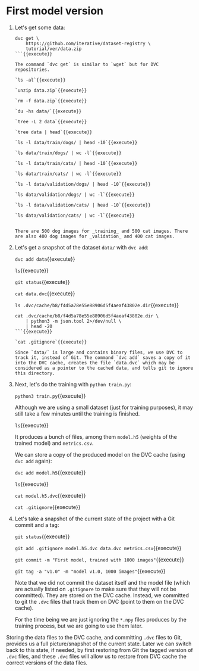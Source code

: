 # First model version

1. Let's get some data:

   ```
   dvc get \
       https://github.com/iterative/dataset-registry \
       tutorial/ver/data.zip
   ```{{execute}}
   
   The command `dvc get` is similar to `wget` but for DVC
   repositories.
   
   `ls -al`{{execute}}
   
   `unzip data.zip`{{execute}}
   
   `rm -f data.zip`{{execute}}
   
   `du -hs data/`{{execute}}
   
   `tree -L 2 data`{{execute}}
   
   `tree data | head`{{execute}}
   
   `ls -l data/train/dogs/ | head -10`{{execute}}
   
   `ls data/train/dogs/ | wc -l`{{execute}}

   `ls -l data/train/cats/ | head -10`{{execute}}
   
   `ls data/train/cats/ | wc -l`{{execute}}

   `ls -l data/validation/dogs/ | head -10`{{execute}}
   
   `ls data/validation/dogs/ | wc -l`{{execute}}

   `ls -l data/validation/cats/ | head -10`{{execute}}
   
   `ls data/validation/cats/ | wc -l`{{execute}}
   
   
   There are 500 dog images for _training_ and 500 cat images. There
   are also 400 dog images for _validation_ and 400 cat images.

2. Let's get a snapshot of the dataset `data/` with `dvc add`:

   `dvc add data`{{execute}}
   
   `ls`{{execute}}
   
   `git status`{{execute}}
   
   `cat data.dvc`{{execute}}
   
   `ls .dvc/cache/b8/f4d5a78e55e88906d5f4aeaf43802e.dir`{{execute}}
   
   ```
   cat .dvc/cache/b8/f4d5a78e55e88906d5f4aeaf43802e.dir \
       | python3 -m json.tool 2>/dev/null \
       | head -20
   ```{{execute}}
   
   `cat .gitignore`{{execute}}
   
   Since `data/` is large and contains binary files, we use DVC to
   track it, instead of Git. The command `dvc add` saves a copy of it
   into the DVC cache, creates the file `data.dvc` which may be
   considered as a pointer to the cached data, and tells git to ignore
   this directory.

3. Next, let's do the training with `python train.py`:

   `python3 train.py`{{execute}}
   
   Although we are using a small dataset (just for training purposes),
   it may still take a few minutes until the training is finished.
   
   `ls`{{execute}}
   
   It produces a bunch of files, among them `model.h5` (weights of the
   trained model) and `metrics.csv`.
   
   We can store a copy of the produced model on the DVC cache (using
   `dvc add` again):
   
   `dvc add model.h5`{{execute}}
   
   `ls`{{execute}}
   
   `cat model.h5.dvc`{{execute}}
   
   `cat .gitignore`{{execute}}

4. Let's take a snapshot of the current state of the project with a
   Git commit and a tag:
   
   `git status`{{execute}}
   
   `git add .gitignore model.h5.dvc data.dvc metrics.csv`{{execute}}
   
   `git commit -m "First model, trained with 1000 images"`{{execute}}

   `git tag -a "v1.0" -m "model v1.0, 1000 images"`{{execute}}

   Note that we did not commit the dataset itself and the model file
   (which are actually listed on `.gitignore` to make sure that they
   will not be committed). They are stored on the DVC cache. Instead,
   we committed to git the `.dvc` files that track them on DVC (point
   to them on the DVC cache).

   For the time being we are just ignoring the `*.npy` files produces
   by the training process, but we are going to use them later.


Storing the data files to the DVC cache, and committing `.dvc` files to
Git, provides us a full picture/snapshot of the current state. Later
we can switch back to this state, if needed, by first restoring from
Git the tagged version of `.dvc` files, and these `.dvc` files will
allow us to restore from DVC cache the correct versions of the data
files.
